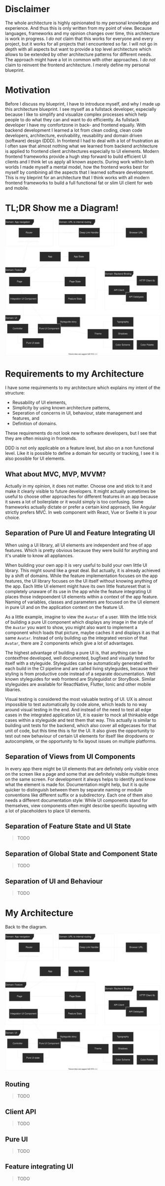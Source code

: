 # Disclaimer
The whole architecture is highly opinionated to my personal knowledge and experience.
And thus this is only written from my point of view.
Because languages, frameworks and my opinion changes over time, this architecture is work in progress.
I *do not* claim that this works for everyone and every project, but it works for all projects that i encountered so far.
I will not go in depth with all aspects but want to provide a top level architecture which allows to be extended by other architecture patterns for different needs.
The approach might have a lot in common with other approaches.
I *do not* claim to reinvent the frontend architecture.
I merely define my personal blueprint.

# Motivation
Before I discuss my blueprint, I have to introduce myself, and why I made up this architecture blueprint.
I see myself as a fullstack developer, especially because I like to simplify and visualize complex processes which help people to do what they can and want to do efficiently.
As fullstack developer I have my comfortzone in back- and frontend equally.
With backend development I learned a lot from clean coding, clean code developers, architecture, evolvability, reusability and domain driven (software) design (DDD).
In frontend I had to deal with a lot of frustration as I often saw that almost nothing what we learned from backend architecture is applied to frontend client architectures especially to UI elements.
Modern frontend frameworks provide a hugh step forward to build efficient UI clients and I think let us apply all known aspects.
During work within both worlds I made myself a mental model, how the frontend works best for myself by combining all the aspects that I learned software development.
This is my bleprint for an architecture that I think works with all modern frontend frameworks to build a full functional fat or slim UI client for web and mobile.

# TL;DR Show me a Diagram!
![Architecture Blueprint Diagram](frontend-architecture-blueprint.svg)

# Requirements to my Architecture
I have some requirements to my architecture which explains my intent of the structure:
* Reusability of UI elements,
* Simplicity by using known architecture patterns,
* Seperation of concerns in UI, behaviour, state management and features, and
* Definition of domains.

These requirements do not look new to software developers, but I see that they are often missing in frontends.

DDD is not only applicable on a feature level, but also on a non functional level.
Like it is possible to define a domain for security or tracking, I see it is also possible for UI elements.

## What about MVC, MVP, MVVM?
Actually in my opinion, it does not matter.
Choose one and stick to it and make it clearly visible to future developers.
It might actually sometimes be useful to choose other approaches for different features in an app because it saves a lot of boilerplate or it would simply is too confusing.
Some frameworks actually dictate or prefer a certain kind approach, like Angular strictly prefers MVC.
In web component with React, Vue or Svelte it is your choice.

## Separation of Pure UI and Feature Integrating UI
When using a UI library, all UI elements are independent and free of app features.
Which is pretty obvious because they were build for anything and it's unable to know all appliances.

When building your own app it is very useful to build your own little UI library.
This might sound like a great deal.
But actually, it is already achieved by a shift of domains.
While the feature implementation focuses on the app features, the UI library focuses on the UI itself without knowing anything of the app.
Each little UI element might have its own little featureset that is completely unaware of its use in the app while the feature integrating UI places those indepoendent UI elements within a context of the app feature.
Naming of variables, classes and parameters are focused on the UI element in pure UI and on the application context on the feature UI.

As a little example, imagine to view the `Avatar` of a user.
With the little trick of building a pure UI component which displays any image in the style of the `Avatar` you want to show, you might also want to implement a component which loads that picture, maybe caches it and displays it as that same `Avatar`.
Instead of only building up the integrated version of that `Avatar`, there are 2 components which give a lot of advantages.

The highest advantage of building a pure UI is, that anything can be contextfree developed, well documented, bugfixed and visually tested for itself with a styleguide.
Styleguides can be automatically generated with each build in the CI pipeline and are called living styleguides, because their styling is from productive code instead of a separate documentation.
Well known styleguides for web frontend are Styleguidist or StoryBook.
Similar styleguides are available for ReactNative, Flutter, Ionic and other mobile libaries.

Visual testing is considered the most valuable testing of UI.
UX is almost impossible to test automatically by code alone, which leads to no way around visual testing in the end.
And instead of the need to test all edge cases in the integrated application UI, it is easier to mock all thinkable edge cases within a styleguide and test them that way.
This actually is similar to building unit tests for the backend, which also cover all edgecases for that unit of code, but this time this is for the UI.
It also gives the opportunity to test out new behaviour of certain UI elements for itself like dropdowns or autocomplete, or the opportunity to fix layout issues on multiple platforms.

## Separation of Views from UI Components
In every app there might be UI elements that are definitely only visible once on the screen like a page and some that are definitely visible multiple times on the same screen.
For development it always helps to identify and know what the element is made for.
Documentation might help, but it is quite quicker to distinguish between them by separate naming or module conventions like different suffix or a subdirectory.
Each one of them also needs a different documentation style: While UI components stand for themselves, view components often might describe specific layouting with a lot of placeholders to place UI elements.

## Separation of Feature State and UI State
> TODO

## Separation of Global State and Component State
> TODO

## Separation of UI and Behaviour
> TODO

# My Architecture
Back to the diagram.

![Architecture Blueprint Diagram](frontend-architecture-blueprint.svg)

## Routing
> TODO

## Client API
> TODO

## Pure UI
> TODO

## Feature integrating UI
> TODO
